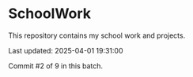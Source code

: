 # SchoolWork

This repository contains my school work and projects.

Last updated: 2025-04-01 19:31:00

Commit #2 of 9 in this batch.